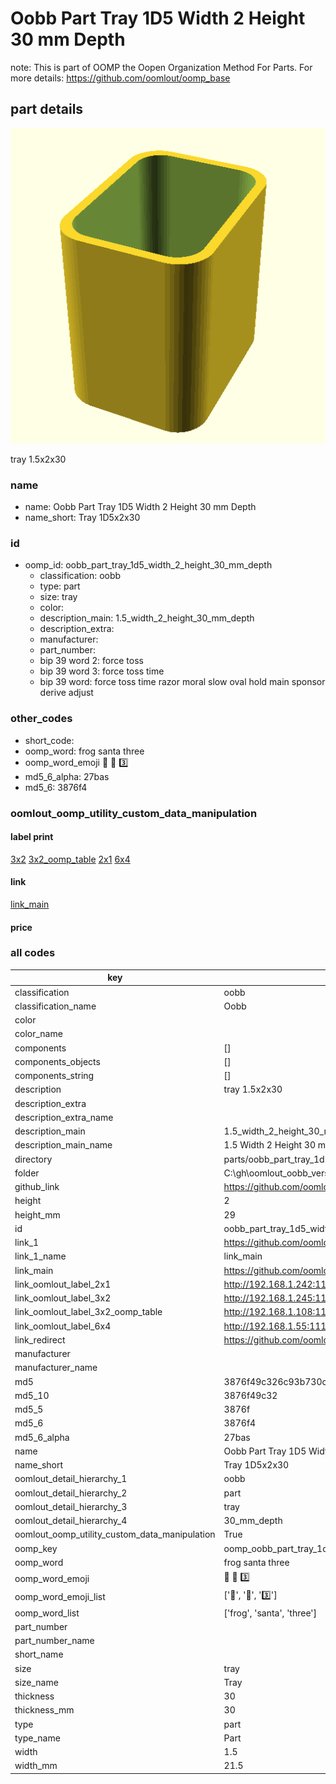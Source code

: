 # Oobb Part Tray 1D5 Width 2 Height 30 mm Depth  

note: This is part of OOMP the Oopen Organization Method For Parts. For more details: https://github.com/oomlout/oomp_base

##  part details
  

[![](3dpr.png)](3dpr.png)

tray 1.5x2x30



### name
* name: Oobb Part Tray 1D5 Width 2 Height 30 mm Depth
* name_short: Tray 1D5x2x30 
### id
* oomp_id: oobb_part_tray_1d5_width_2_height_30_mm_depth
  * classification: oobb
  * type: part
  * size: tray
  * color: 
  * description_main: 1.5_width_2_height_30_mm_depth
  * description_extra: 
  * manufacturer: 
  * part_number: 
  * bip 39 word 2: force toss
  * bip 39 word 3: force toss time
  * bip 39 word: force toss time razor moral slow oval hold main sponsor derive adjust

### other_codes
* short_code: 
* oomp_word: frog santa three
* oomp_word_emoji :frog: :santa: :three:
* md5_6_alpha: 27bas
* md5_6: 3876f4






### oomlout_oomp_utility_custom_data_manipulation
#### label print
[3x2](http://192.168.1.245:1112/?label=oomp%2027bas)
[3x2_oomp_table](http://192.168.1.108:1112/?label=oomp%2027bas)
[2x1](http://192.168.1.242:1112/?label=oomp%2027bas)
[6x4](http://192.168.1.55:1112/?label=oomp%2027bas)    

#### link

[link_main](https://github.com/oomlout/oomlout_oobb_version_4_generated_parts/tree/main/navigation_oomp/oobb/part/tray/1.5_width_2_height_30_mm_depth/part)                              

#### price







### all codes 
| key | value |  
| --- | --- |  
| classification | oobb |  
| classification_name | Oobb |  
| color |  |  
| color_name |  |  
| components | [] |  
| components_objects | [] |  
| components_string | [] |  
| description | tray 1.5x2x30 |  
| description_extra |  |  
| description_extra_name |  |  
| description_main | 1.5_width_2_height_30_mm_depth |  
| description_main_name | 1.5 Width 2 Height 30 mm Depth |  
| directory | parts/oobb_part_tray_1d5_width_2_height_30_mm_depth |  
| folder | C:\gh\oomlout_oobb_version_4_generated_parts\parts\oobb_part_tray_1d5_width_2_height_30_mm_depth |  
| github_link | https://github.com/oomlout/oomlout_oomp_part_src/tree/main/parts/oobb_part_tray_1d5_width_2_height_30_mm_depth |  
| height | 2 |  
| height_mm | 29 |  
| id | oobb_part_tray_1d5_width_2_height_30_mm_depth |  
| link_1 | https://github.com/oomlout/oomlout_oobb_version_4_generated_parts/tree/main/navigation_oomp/oobb/part/tray/1.5_width_2_height_30_mm_depth/part |  
| link_1_name | link_main |  
| link_main | https://github.com/oomlout/oomlout_oobb_version_4_generated_parts/tree/main/navigation_oomp/oobb/part/tray/1.5_width_2_height_30_mm_depth/part |  
| link_oomlout_label_2x1 | http://192.168.1.242:1112/?label=oomp%2027bas |  
| link_oomlout_label_3x2 | http://192.168.1.245:1112/?label=oomp%2027bas |  
| link_oomlout_label_3x2_oomp_table | http://192.168.1.108:1112/?label=oomp%2027bas |  
| link_oomlout_label_6x4 | http://192.168.1.55:1112/?label=oomp%2027bas |  
| link_redirect | https://github.com/oomlout/oomlout_oobb_version_4_generated_parts/tree/main/parts/oobb_tray_1d5_02_30 |  
| manufacturer |  |  
| manufacturer_name |  |  
| md5 | 3876f49c326c93b730c7db2bc4b96ad8 |  
| md5_10 | 3876f49c32 |  
| md5_5 | 3876f |  
| md5_6 | 3876f4 |  
| md5_6_alpha | 27bas |  
| name | Oobb Part Tray 1D5 Width 2 Height 30 mm Depth |  
| name_short | Tray 1D5x2x30  |  
| oomlout_detail_hierarchy_1 | oobb |  
| oomlout_detail_hierarchy_2 | part |  
| oomlout_detail_hierarchy_3 | tray |  
| oomlout_detail_hierarchy_4 | 30_mm_depth |  
| oomlout_oomp_utility_custom_data_manipulation | True |  
| oomp_key | oomp_oobb_part_tray_1d5_width_2_height_30_mm_depth |  
| oomp_word | frog santa three |  
| oomp_word_emoji | :frog: :santa: :three: |  
| oomp_word_emoji_list | [':frog:', ':santa:', ':three:'] |  
| oomp_word_list | ['frog', 'santa', 'three'] |  
| part_number |  |  
| part_number_name |  |  
| short_name |  |  
| size | tray |  
| size_name | Tray |  
| thickness | 30 |  
| thickness_mm | 30 |  
| type | part |  
| type_name | Part |  
| width | 1.5 |  
| width_mm | 21.5 |  
